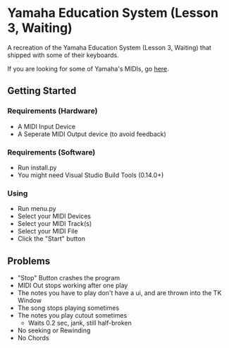 # Yamaha Education System (Lesson 3, Waiting)
A recreation of the Yamaha Education System (Lesson 3, Waiting) that shipped with some of their keyboards.

If you are looking for some of Yamaha's MIDIs, go [here](https://vgcoder.nekoweb.org/yamahamidis/).
## Getting Started
### Requirements (Hardware)
* A MIDI Input Device
* A Seperate MIDI Output device (to avoid feedback)
### Requirements (Software)
* Run install.py
* You might need Visual Studio Build Tools (0.14.0+)
### Using
* Run menu.py
* Select your MIDI Devices
* Select your MIDI Track(s)
* Select your MIDI File
* Click the "Start" button
## Problems
* "Stop" Button crashes the program
* MIDI Out stops working after one play
* The notes you have to play don't have a ui, and are thrown into the TK Window
* The song stops playing sometimes
* The notes you play cutout sometimes
  * Waits 0.2 sec, jank, still half-broken
* No seeking or Rewinding
* No Chords
